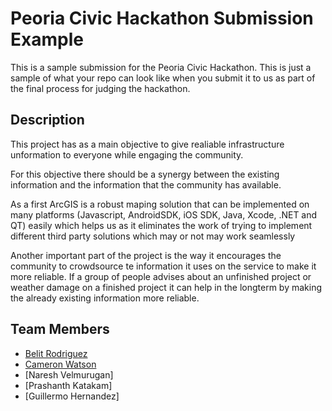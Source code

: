 # Peoria Civic Hackathon Submission Example

This is a sample submission for the Peoria Civic Hackathon. This is just a sample of what your repo can look like when you submit it
to us as part of the final process for judging the hackathon.

## Description

This project has as a main objective to give realiable infrastructure unformation to everyone while engaging the community.

For this objective there should be a synergy between the existing information and the information that the community has available.

As a first ArcGIS is a robust maping solution that can be implemented on many platforms (Javascript, AndroidSDK, iOS SDK, Java, Xcode, .NET and QT) easily which helps us as it eliminates the work of trying to implement different third party solutions which may or not may work seamlessly

Another important part of the project is the way it encourages the community to crowdsource te information it uses on the service to make it more reliable. If a group of people advises about an unfinished project or weather damage on a finished project it can help in the longterm by making the already existing information more reliable.

## Team Members

+ [Belit Rodriguez](https://github.com/gahiareta)
+ [Cameron Watson](https://github.com/dracodarkheart)
+ [Naresh Velmurugan]
+ [Prashanth Katakam]
+ [Guillermo Hernandez]

